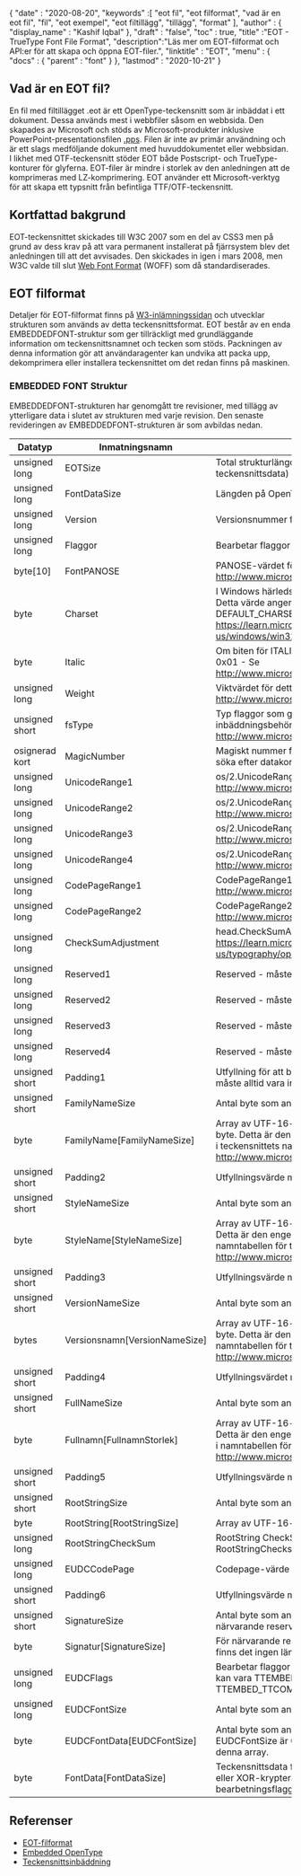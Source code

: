 {
  "date" : "2020-08-20",
  "keywords" :[ "eot fil", "eot filformat", "vad är en eot fil", "fil", "eot exempel", "eot filtillägg", "tillägg", "format" ],
  "author" : {
    "display_name" : "Kashif Iqbal"
},
  "draft" : "false",
  "toc" : true,
  "title" :"EOT - TrueType Font File Format",
  "description":"Läs mer om EOT-filformat och API:er för att skapa och öppna EOT-filer.",
  "linktitle" : "EOT",
  "menu" : {
    "docs" : {
      "parent" : "font"
}
},
  "lastmod" : "2020-10-21"
}

## Vad är en EOT fil?

En fil med filtillägget .eot är ett OpenType-teckensnitt som är inbäddat i ett dokument. Dessa används mest i webbfiler såsom en webbsida. Den skapades av Microsoft och stöds av Microsoft-produkter inklusive PowerPoint-presentationsfilen [.pps](/sv/presentation/pps). Filen är inte av primär användning och är ett slags medföljande dokument med huvuddokumentet eller webbsidan. I likhet med OTF-teckensnitt stöder EOT både Postscript- och TrueType-konturer för glyferna. EOT-filer är mindre i storlek av den anledningen att de komprimeras med LZ-komprimering. EOT använder ett Microsoft-verktyg för att skapa ett typsnitt från befintliga TTF/OTF-teckensnitt.

## Kortfattad bakgrund

EOT-teckensnittet skickades till W3C 2007 som en del av CSS3 men på grund av dess krav på att vara permanent installerat på fjärrsystem blev det anledningen till att det avvisades. Den skickades in igen i mars 2008, men W3C valde till slut [Web Font Format](/sv/font/woff/) (WOFF) som då standardiserades.

## EOT filformat

Detaljer för EOT-filformat finns på [W3-inlämningssidan](https://www.w3.org/Submission/EOT/#FileFormat) och utvecklar strukturen som används av detta teckensnittsformat. EOT består av en enda EMBEDDEDFONT-struktur som ger tillräckligt med grundläggande information om teckensnittsnamnet och tecken som stöds. Packningen av denna information gör att användaragenter kan undvika att packa upp, dekomprimera eller installera teckensnittet om det redan finns på maskinen.

### EMBEDDED FONT Struktur
EMBEDDEDFONT-strukturen har genomgått tre revisioner, med tillägg av ytterligare data i slutet av strukturen med varje revision. Den senaste revideringen av EMBEDDEDFONT-strukturen är som avbildas nedan.

|Datatyp|Inmatningsnamn|Beskrivning|
---|---|---|
|unsigned long|EOTSize|Total strukturlängd i byte (inklusive sträng- och teckensnittsdata)|
|unsigned long|FontDataSize|Längden på OpenType-teckensnittet (FontData) i byte|
|unsigned long|Version|Versionsnummer för detta format - 0x00020002|
|unsigned long|Flaggor|Bearbetar flaggor|
|byte[10]|FontPANOSE|PANOSE-värdet för detta teckensnitt - Se http://www.microsoft.com/typography/otspec/os2.htm#pan|
|byte|Charset|I Windows härleds detta från TEXTMETRIC.tmCharSet. Detta värde anger teckenuppsättningen för teckensnittet. DEFAULT_CHARSET (0x01) indikerar ingen preferens. - Se https://learn.microsoft.com/en-us/windows/win32/api/wingdi/ns-wingdi-textmetrica|
|byte|Italic|Om biten för ITALIC är inställd i OS/2.fsSelection blir värdet 0x01 - Se http://www.microsoft.com/typography/otspec/os2.htm#fss|
|unsigned long|Weight|Viktvärdet för detta teckensnitt - Se http://www.microsoft.com/typography/otspec/os2.htm#wtc|
|unsigned short|fsType|Typ flaggor som ger information om inbäddningsbehörigheter - Se http://www.microsoft.com/typography/otspec/os2.htm#fst|
|osignerad kort|MagicNumber|Magiskt nummer för EOT-fil - 0x504C. Används för att söka efter datakorruption.|
|unsigned long|UnicodeRange1|os/2.UnicodeRange1 (bitar 0-31) - Se http://www.microsoft.com/typography/otspec/os2.htm#ur|
|unsigned long|UnicodeRange2|os/2.UnicodeRange2 (bitar 32-63) - Se http://www.microsoft.com/typography/otspec/os2.htm#ur|
|unsigned long|UnicodeRange3|os/2.UnicodeRange3 (bitar 64-95) - Se http://www.microsoft.com/typography/otspec/os2.htm#ur|
|unsigned long|UnicodeRange4|os/2.UnicodeRange4 (bitar 96-127) - Se http://www.microsoft.com/typography/otspec/os2.htm#ur|
|unsigned long|CodePageRange1|CodePageRange1 (bitar 0-31) - Se http://www.microsoft.com/typography/otspec/os2.htm#cpr|
|unsigned long|CodePageRange2|CodePageRange2 (bitar 32-63) - Se http://www.microsoft.com/typography/otspec/os2.htm#cpr|
|unsigned long|CheckSumAdjustment|head.CheckSumAdjustment - Se https://learn.microsoft.com/en-us/typography/opentype/spec/head|
|unsigned long|Reserved1|Reserved - måste vara 0|
|unsigned long|Reserved2|Reserved - måste vara 0|
|unsigned long|Reserved3|Reserved - måste vara 0|
|unsigned long|Reserved4|Reserved - måste vara 0|
|unsigned short|Padding1|Utfyllning för att bibehålla lång inriktning. Utfyllnadsvärdet måste alltid vara inställt på 0x0000.|
|unsigned short|FamilyNameSize|Antal byte som används av FamilyName-matrisen|
|byte|FamilyName[FamilyNameSize]|Array av UTF-16-tecken längden på FamilyNameSize-byte. Detta är den engelska teckensnittssträngen som finns i teckensnittets namntabell (namn-ID = 1) - Se http://www.microsoft.com/typography/otspec/name.htm|
|unsigned short|Padding2|Utfyllningsvärde måste alltid sättas till 0x0000.|
|unsigned short|StyleNameSize|Antal byte som används av StyleName|
|byte|StyleName[StyleNameSize]|Array av UTF-16-tecken längden på StyleNameSize-byte. Detta är den engelska teckensnittssträngen som finns i namntabellen för teckensnittet (namn-ID = 2) - Se http://www.microsoft.com/typography/otspec/name.htm|
|unsigned short|Padding3|Utfyllningsvärde måste alltid sättas till 0x0000.|
|unsigned short|VersionNameSize|Antal byte som används av VersionName|
|bytes|Versionsnamn[VersionNameSize]|Array av UTF-16-tecken längden på VersionNameSize-byte. Detta är den engelska versionssträngen som finns i namntabellen för teckensnittet (namn-ID = 5) - Se http://www.microsoft.com/typography/otspec/name.htm|
|unsigned short|Padding4|Utfyllningsvärdet måste alltid sättas till 0x0000.|
|unsigned short|FullNameSize|Antal byte som används av FullName|
|byte|Fullnamn[FullnamnStorlek]|Array av UTF-16-tecken längden på FullNameSize-byte. Detta är den engelska fullständiga namnsträngen som finns i namntabellen för teckensnittet (namn-ID = 4) - Se http://www.microsoft.com/typography/otspec/name.htm|
|unsigned short|Padding5|Utfyllningsvärde måste alltid sättas till 0x0000.|
|unsigned short|RootStringSize|Antal byte som används av RootString-matrisen|
|byte|RootString[RootStringSize]|Array av UTF-16-tecken längden på RootStringSize-bytes.|
|unsigned long|RootStringCheckSum|RootString CheckSum-värde. Se algoritm för att bearbeta RootStringChecksum nedan.|
|unsigned long|EUDCCodePage|Codepage-värde behövs för stöd för EUDC-teckensnitt.|
|unsigned short|Padding6|Utfyllningsvärde måste alltid sättas till 0x0000.|
|unsigned short|SignatureSize|Antal byte som används av signaturmatrisen. För närvarande reserverad och bör ställas in på 0x0000.|
|byte|Signatur[SignatureSize]|För närvarande reserverad. Om SignatureSize är 0x0000 finns det ingen längd på denna array.|
|unsigned long|EUDCFlags|Bearbetar flaggor för EUDC-teckensnittet. Typiska värden kan vara TTEMBED_XORENCRYPTDATA och TTEMBED_TTCOMPRESSED.|
|unsigned long|EUDCFontSize|Antal byte som används av signaturarrayen.|
|byte|EUDCFontData[EUDCFontSize]|Antal byte som används för EUDC-teckensnittsdata. Om EUDCFontSize är 0x00000000 finns det ingen längd på denna array.|
|byte|FontData[FontDataSize]|Teckensnittsdata för denna EOT-fil. Data kan komprimeras eller XOR-krypteras såsom indikeras av bearbetningsflaggorna.|

## Referenser

* [EOT-filformat](https://www.w3.org/Submission/EOT/)
* [Embedded OpenType](https://en.wikipedia.org/wiki/Embedded_OpenType)
* [Teckensnittsinbäddning](https://en.wikipedia.org/wiki/Font_embedding)


